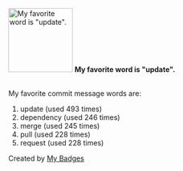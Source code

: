<img src="https://my-badges.github.io/my-badges/favorite-word.png" alt="My favorite word is &quot;update&quot;." title="My favorite word is &quot;update&quot;." width="128">
<strong>My favorite word is &quot;update&quot;.</strong>
<br><br>

My favorite commit message words are:

1. update (used 493 times)
2. dependency (used 246 times)
3. merge (used 245 times)
4. pull (used 228 times)
5. request (used 228 times)


Created by <a href="https://github.com/my-badges/my-badges">My Badges</a>